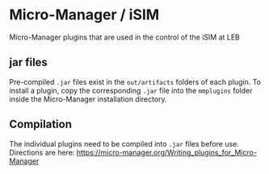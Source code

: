# Micro-Manager / iSIM

Micro-Manager plugins that are used in the control of the iSIM at LEB 

## jar files

Pre-compiled `.jar` files exist in the `out/artifacts` folders of each plugin. To install a plugin, copy the corresponding `.jar` file into the `mmplugins` folder inside the Micro-Manager installation directory.

## Compilation

The individual plugins need to be compiled into `.jar` files before use. Directions are here: https://micro-manager.org/Writing_plugins_for_Micro-Manager

